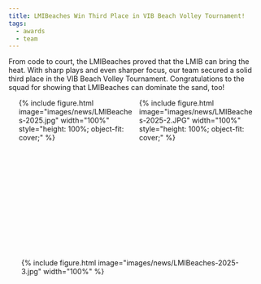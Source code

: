 ```yaml
---
title: LMIBeaches Win Third Place in VIB Beach Volley Tournament!
tags:
  - awards
  - team
---
```


<!-- excerpt start -->
<!-- excerpt end -->
From code to court, the LMIBeaches proved that the LMIB can bring the heat. With sharp plays and even sharper focus, our team secured a solid third place in the VIB Beach Volley Tournament. Congratulations to the squad for showing that LMIBeaches can dominate the sand, too!

<div style="display: flex; flex-wrap: wrap; justify-content: center; gap: 10px;">

  <div style="flex: 1 1 45%; max-width: 45%; height: 300px; overflow: hidden;">
    {% include figure.html image="images/news/LMIBeaches-2025.jpg" width="100%" style="height: 100%; object-fit: cover;" %}
  </div>

  <div style="flex: 1 1 45%; max-width: 45%; height: 300px; overflow: hidden;">
    {% include figure.html image="images/news/LMIBeaches-2025-2.JPG" width="100%" style="height: 100%; object-fit: cover;" %}
  </div>

  <div style="flex: 1 1 90%; max-width: 90%; margin-top: 5px;">
    {% include figure.html image="images/news/LMIBeaches-2025-3.jpg" width="100%" %}
  </div>

</div>
